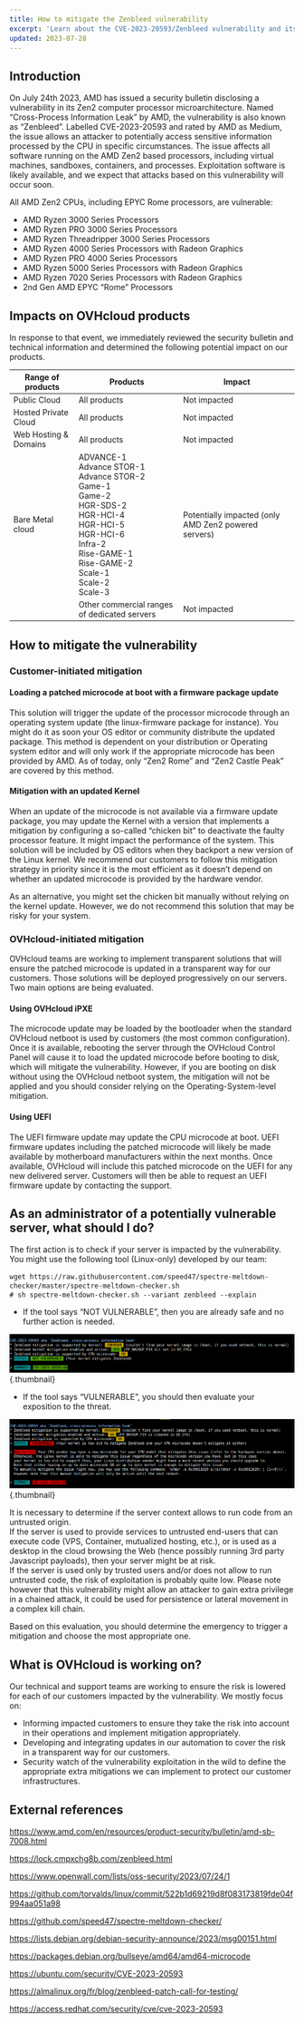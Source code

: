 ```yaml
---
title: How to mitigate the Zenbleed vulnerability
excerpt: 'Learn about the CVE-2023-20593/Zenbleed vulnerability and its impacts on OVHcloud products'
updated: 2023-07-28
---
```


## Introduction

On July 24th 2023, AMD has issued a security bulletin disclosing a vulnerability in its Zen2 computer processor microarchitecture. Named “Cross-Process Information Leak” by AMD, the vulnerability is also known as “Zenbleed”. Labelled CVE-2023-20593 and rated by AMD as Medium, the issue allows an attacker to potentially access sensitive information processed by the CPU in specific circumstances. The issue affects all software running on the AMD Zen2 based processors, including virtual machines, sandboxes, containers, and processes. Exploitation software is likely available, and we expect that attacks based on this vulnerability will occur soon.

All AMD Zen2 CPUs, including EPYC Rome processors, are vulnerable:

- AMD Ryzen 3000 Series Processors
- AMD Ryzen PRO 3000 Series Processors
- AMD Ryzen Threadripper 3000 Series Processors
- AMD Ryzen 4000 Series Processors with Radeon Graphics
- AMD Ryzen PRO 4000 Series Processors
- AMD Ryzen 5000 Series Processors with Radeon Graphics
- AMD Ryzen 7020 Series Processors with Radeon Graphics
- 2nd Gen AMD EPYC “Rome” Processors

## Impacts on OVHcloud products

In response to that event, we immediately reviewed the security bulletin and technical information and determined the following potential impact on our products.

| Range of products     | Products                                                                                                                                                                                        | Impact                                               |
|-----------------------|-------------------------------------------------------------------------------------------------------------------------------------------------------------------------------------------------|------------------------------------------------------|
| Public Cloud          | All products                                                                                                                                                                                    | Not impacted                                         |
| Hosted Private Cloud  | All products                                                                                                                                                                                    | Not impacted                                         |
| Web Hosting & Domains | All products                                                                                                                                                                                    | Not impacted                                         |
| Bare Metal cloud      | ADVANCE-1<br>Advance STOR-1<br>Advance STOR-2<br>Game-1<br>Game-2<br>HGR-SDS-2<br>HGR-HCI-4<br>HGR-HCI-5<br>HGR-HCI-6<br>Infra-2<br>Rise-GAME-1<br>Rise-GAME-2<br>Scale-1<br>Scale-2<br>Scale-3 | Potentially impacted (only AMD Zen2 powered servers) |
|                       | Other commercial ranges of dedicated servers                                                                                                                                                    | Not impacted                                         |

## How to mitigate the vulnerability

### Customer-initiated mitigation

#### Loading a patched microcode at boot with a firmware package update

This solution will trigger the update of the processor microcode through an operating system update (the linux-firmware package for instance). You might do it as soon your OS editor or community distribute the updated package. This method is dependent on your distribution or Operating system editor and will only work if the appropriate microcode has been provided by AMD. As of today, only “Zen2 Rome” and “Zen2 Castle Peak” are covered by this method.

#### Mitigation with an updated Kernel

When an update of the microcode is not available via a firmware update package, you may update the Kernel with a version that implements a mitigation by configuring a so-called “chicken bit” to deactivate the faulty processor feature. It might impact the performance of the system. This solution will be included by OS editors when they backport a new version of the Linux kernel. We recommend our customers to follow this mitigation strategy in priority since it is the most efficient as it doesn’t depend on whether an updated microcode is provided by the hardware vendor.

As an alternative, you might set the chicken bit manually without relying on the kernel update. However, we do not recommend this solution that may be risky for your system.

### OVHcloud-initiated mitigation

OVHcloud teams are working to implement transparent solutions that will ensure the patched microcode is updated in a transparent way for our customers. Those solutions will be deployed progressively on our servers. Two main options are being evaluated.

#### Using OVHcloud iPXE

The microcode update may be loaded by the bootloader when the standard OVHcloud netboot is used by customers (the most common configuration). Once it is available, rebooting the server through the OVHcloud Control Panel will cause it to load the updated microcode before booting to disk, which will mitigate the vulnerability. However, if you are booting on disk without using the OVHcloud netboot system, the mitigation will not be applied and you should consider relying on the Operating-System-level mitigation.

#### Using UEFI

The UEFI firmware update may update the CPU microcode at boot. UEFI firmware updates including the patched microcode will likely be made available by motherboard manufacturers within the next months. Once available, OVHcloud will include this patched microcode on the UEFI for any new delivered server. Customers will then be able to request an UEFI firmware update by contacting the support.

## As an administrator of a potentially vulnerable server, what should I do?

The first action is to check if your server is impacted by the vulnerability. You might use the following tool (Linux-only) developed by our team:

```
wget https://raw.githubusercontent.com/speed47/spectre-meltdown-checker/master/spectre-meltdown-checker.sh
# sh spectre-meltdown-checker.sh --variant zenbleed --explain
```

- If the tool says “NOT VULNERABLE”, then you are already safe and no further action is needed.

![not vulnerable](images/notvulnerable.png){.thumbnail}

- If the tool says “VULNERABLE”, you should then evaluate your exposition to the threat. 

![vulnerable](images/vulnerable.png){.thumbnail}

It is necessary to determine if the server context allows to run code from an untrusted origin.<br>
If the server is used to provide services to untrusted end-users that can execute code (VPS, Container, mutualized hosting, etc.), or is used as a desktop in the cloud browsing the Web (hence possibly running 3rd party Javascript payloads), then your server might be at risk.<br>
If the server is used only by trusted users and/or does not allow to run untrusted code, the risk of exploitation is probably quite low. Please note however that this vulnerability might allow an attacker to gain extra privilege in a chained attack, it could be used for persistence or lateral movement in a complex kill chain.

Based on this evaluation, you should determine the emergency to trigger a mitigation and choose the most appropriate one.

## What is OVHcloud is working on?

Our technical and support teams are working to ensure the risk is lowered for each of our customers impacted by the vulnerability. We mostly focus on:

- Informing impacted customers to ensure they take the risk into account in their operations and implement mitigation appropriately.
- Developing and integrating updates in our automation to cover the risk in a transparent way for our customers.
- Security watch of the vulnerability exploitation in the wild to define the appropriate extra mitigations we can implement to protect our customer infrastructures.

## External references

<https://www.amd.com/en/resources/product-security/bulletin/amd-sb-7008.html>

<https://lock.cmpxchg8b.com/zenbleed.html>

<https://www.openwall.com/lists/oss-security/2023/07/24/1>

<https://github.com/torvalds/linux/commit/522b1d69219d8f083173819fde04f994aa051a98>

<https://github.com/speed47/spectre-meltdown-checker/>

<https://lists.debian.org/debian-security-announce/2023/msg00151.html>

<https://packages.debian.org/bullseye/amd64/amd64-microcode>

<https://ubuntu.com/security/CVE-2023-20593>

<https://almalinux.org/fr/blog/zenbleed-patch-call-for-testing/>

<https://access.redhat.com/security/cve/cve-2023-20593>

